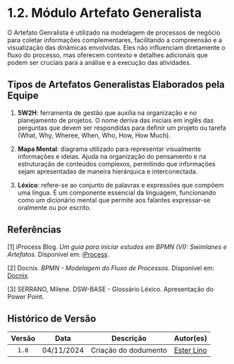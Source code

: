 # 1.2. Módulo Artefato Generalista

O Artefato Genralista é utilizado na modelagem de processos de negócio para coletar informações complementares, facilitando a compreensão e a visualização das dinâmicas envolvidas. Eles não influenciam diretamente o fluxo do processo, mas oferecem contexto e detalhes adicionais que podem ser cruciais para a análise e a execução das atividades.

## Tipos de Artefatos Generalistas Elaborados pela Equipe

1. **5W2H**: ferramenta de gestão que auxilia na organização e no planejamento de projetos. O nome deriva das iniciais em inglês das perguntas que devem ser respondidas para definir um projeto ou tarefa (What, Why, Wheree, When, Who, How, How Much).

2. **Mapa Mental**: diagrama utilizado para representar visualmente informações e ideias. Ajuda na organização do pensamento e na estruturação de conteúdos complexos, permitindo que informações sejam apresentadas de maneira hierárquica e interconectada.

3. **Léxico**: refere-se ao conjunto de palavras e expressões que compõem uma língua. É um componente essencial da linguagem, funcionando como um dicionário mental que permite aos falantes expressar-se oralmente ou por escrito.

## **Referências**

[1] iProcess Blog. *Um guia para iniciar estudos em BPMN (VI): Swimlanes e Artefatos*. Disponível em: [iProcess](https://blog.iprocess.com.br/2013/01/um-guia-para-iniciar-estudos-em-bpmn-vi-swimlanes-e-artefatos/).

[2] Docnix. *BPMN - Modelagem do Fluxo de Processos*. Disponível em: [Docnix](https://docnix.com.br/normas/bpmn/).

[3] SERRANO, Milene. DSW-BASE - Glossário Léxico. Apresentação do Power Point.

## Histórico de Versão

| Versão |    Data    |         Descrição          |  Autor(es)  |
| :----: | :--------: | :------------------------: | :---------: |
| `1.0`  | 04/11/2024 | Criação do dodumento | [Ester Lino](https://github.com/esteerlino) |
